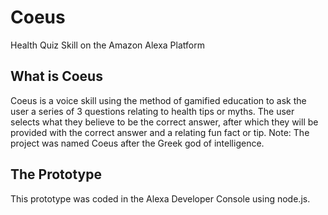 # Coeus
Health Quiz Skill on the Amazon Alexa Platform

## What is Coeus
Coeus is a voice skill using the method of gamified education to ask the user a series of 3 questions relating to health tips or myths. The user selects what they believe to be the correct answer, after which they will be provided with the correct answer and a relating fun fact or tip.
Note: The project was named Coeus after the Greek god of intelligence.

## The Prototype
This prototype was coded in the Alexa Developer Console using node.js.
